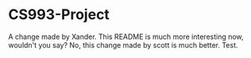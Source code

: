 # CS993-Project
A change made by Xander. This README is much more interesting now, wouldn't you say?
No, this change made by scott is much better. Test.
